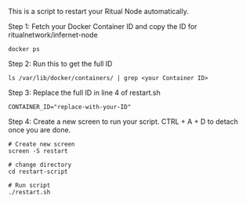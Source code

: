 This is a script to restart your Ritual Node automatically.

Step 1:
Fetch your Docker Container ID and copy the ID for ritualnetwork/infernet-node
```
docker ps
```

Step 2:
Run this to get the full ID
```
ls /var/lib/docker/containers/ | grep <your Container ID>
```

Step 3:
Replace the full ID in line 4 of restart.sh
```
CONTAINER_ID="replace-with-your-ID"
```

Step 4:
Create a new screen to run your script. CTRL + A + D to detach once you are done.
```
# Create new screen
screen -S restart
```
```
# change directory 
cd restart-script
```
```
# Run script
./restart.sh
```

